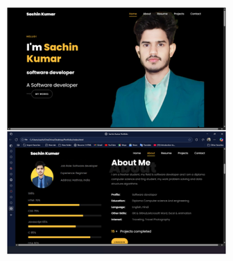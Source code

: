 ![image alt](https://github.com/mrsachingautam/OIBSIP/blob/portfolio1/bandicam%202025-10-09%2015-24-45-882.jpg?raw=true)
![image alt](https://github.com/mrsachingautam/OIBSIP/blob/portfolio1/bandicam%202025-10-09%2015-25-37-157.jpg?raw=true)
